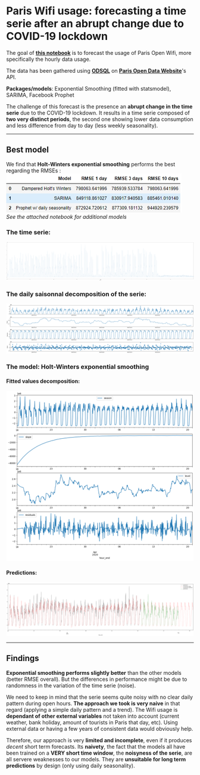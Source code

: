 # Paris Wifi usage: forecasting a time serie after an abrupt change due to COVID-19 lockdown


The goal of **[this notebook](https://nbviewer.jupyter.org/github/fauconnier-n/ParisWifi/blob/master/TSanalysis.ipynb)** is to forecast the usage of Paris Open Wifi, more specifically the hourly data usage. 

The data has been gathered using **[ODSQL](https://help.opendatasoft.com/apis/ods-search-v2/#language-elements)** on **[Paris Open Data Website](https://parisdata.opendatasoft.com/explore/dataset/paris-wi-fi-utilisation-des-hotspots-paris-wi-fi/information/?disjunctive.incomingzonelabel&disjunctive.incomingnetworklabel&disjunctive.device_portal_format&disjunctive.device_constructor_name&disjunctive.device_operating_system_name_version&disjunctive.device_browser_name_version&disjunctive.userlanguage&basemap=jawg.matrix&location=13,48.86099,2.37588)**'s API.

**Packages/models**: Exponential Smoothing (fitted with statsmodel), SARIMA, Facebook Prophet

The challenge of this forecast is the presence an **abrupt change in the time serie** due to the COVID-19 lockdown. It results in a time serie composed of **two very distinct periods**, the second one showing lower data consumption and less difference from day to day (less weekly seasonality).

***

## Best model

We find that **Holt-Winters exponential smoothing** performs the best regarding the RMSEs : 
![](https://github.com/fauconnier-n/ParisWifi/blob/master/Images/RMSE.jpg)  
*See the attached notebook for additional models*

### The time serie:
![](https://github.com/fauconnier-n/ParisWifi/blob/master/Images/TS.png)

### The daily saisonnal decomposition of the serie:
![](https://github.com/fauconnier-n/ParisWifi/blob/master/Images/daily_decomp.png)

### The model: Holt-Winters exponential smoothing
#### Fitted values decomposition:
![](https://github.com/fauconnier-n/ParisWifi/blob/master/Images/HW_values_of_fitted_values.png)

#### Predictions:
![](https://github.com/fauconnier-n/ParisWifi/blob/master/Images/HW_predictions.png)

***

## Findings
**Exponential smoothing performs slightly better** than the other models (better RMSE overall). But the differences in performance might be due to randomness in the variation of the time serie (noise).

We need to keep in mind that the serie seems quite noisy with no clear daily pattern during open hours. **The approach we took is very naive** in that regard (applying a simple daily pattern and a trend). The Wifi usage is **dependant of other external variables** not taken into account (current weather, bank holiday, amount of tourists in Paris that day, etc). Using external data or having a few years of consistent data would obviously help.

Therefore, our approach is very **limited and incomplete**, even if it produces *decent* short term forecasts. Its **naivety**, the fact that the models all have been trained on a **VERY short time window**, the **noisyness of the serie**, are all servere weaknesses to our models. They are **unsuitable for long term predictions** by design (only using daily seasonality).

